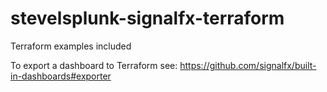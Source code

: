 # stevelsplunk-signalfx-terraform

Terraform examples included

To export a dashboard to Terraform see: https://github.com/signalfx/built-in-dashboards#exporter
